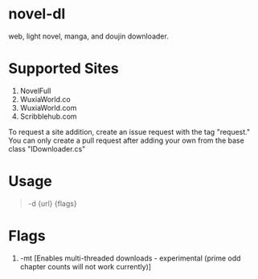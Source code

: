 # novel-dl
web, light novel, manga, and doujin downloader.

# Supported Sites
1) NovelFull
2) WuxiaWorld.co
3) WuxiaWorld.com
4) Scribblehub.com

To request a site addition, create an issue request with the tag "request."
You can only create a pull request after adding your own from the base class "IDownloader.cs"

# Usage
> -d {url} {flags}

# Flags
1) -mt [Enables multi-threaded downloads - experimental (prime odd chapter counts will not work currently)]
